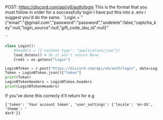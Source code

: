POST: https://discord.com/api/v6/auth/login
This is the format that you must follow in order for a successfully login
I have put this into a .env i suggest you'd do the same.
``Login = "{\"email\":\"@gmail.com\",\"password\":\"password\",\"undelete\":false,\"captcha_key\":null,\"login_source\":null,\"gift_code_sku_id\":null}"

``
```py
class Login():
    #headers = ({'content-type': "application/json"}) 
    load_dotenv() # So it won't return None
    Creds = os.getenv("Login")

LoginNToken = r.post("https://discord.com/api/v6/auth/login", data=Login.Creds, headers=Login.headers) #Login Var is the token FYI
Token = LoginNToken.json()["token"]
print(Token)
LoginNTokenHeaders = LoginNToken.headers
print(LoginNTokenHeaders)
```
If you've done this correcly it'll return for e.g
```
{'token': 'Your account token', 'user_settings': {'locale': 'en-US', 'theme': '
dark'}}
